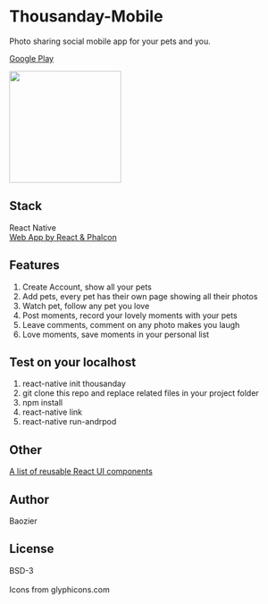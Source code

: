 # Thousanday-Mobile
Photo sharing social mobile app for your pets and you. <br/>

[Google Play](https://play.google.com/store/apps/details?id=com.thousanday)<br/>

<img src="https://github.com/byn9826/Thousanday-Mobile/blob/master/example.gif?raw=true" width="200px" /><br/>

Stack
--
React Native<br/>
[Web App by React & Phalcon](https://github.com/byn9826/Thousanday-web)<br/>

Features
--
1. Create Account, show all your pets<br/>
2. Add pets, every pet has their own page showing all their photos<br/>
3. Watch pet, follow any pet you love<br/>
4. Post moments, record your lovely moments with your pets<br/>
5. Leave comments, comment on any photo makes you laugh<br/>
6. Love moments, save moments in your personal list<br/>

Test on your localhost
--
1. react-native init thousanday<br/>
2. git clone this repo and replace related files in your project folder<br/>
2. npm install<br/>
3. react-native link<br/>
4. react-native run-andrpod

Other
--
[A list of reusable React UI components](https://github.com/byn9826/Thousanday-React)

Author
--
Baozier

License
--
BSD-3 <br /><br />
Icons from glyphicons.com

